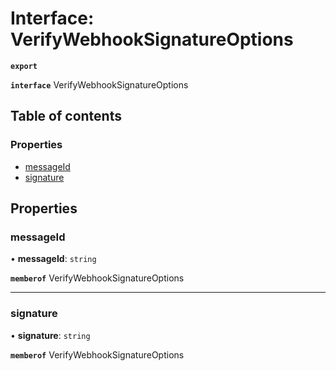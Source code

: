 # Interface: VerifyWebhookSignatureOptions

**`export`**

**`interface`** VerifyWebhookSignatureOptions

## Table of contents

### Properties

- [messageId](VerifyWebhookSignatureOptions.md#messageid)
- [signature](VerifyWebhookSignatureOptions.md#signature)

## Properties

### messageId

• **messageId**: `string`

**`memberof`** VerifyWebhookSignatureOptions

___

### signature

• **signature**: `string`

**`memberof`** VerifyWebhookSignatureOptions
